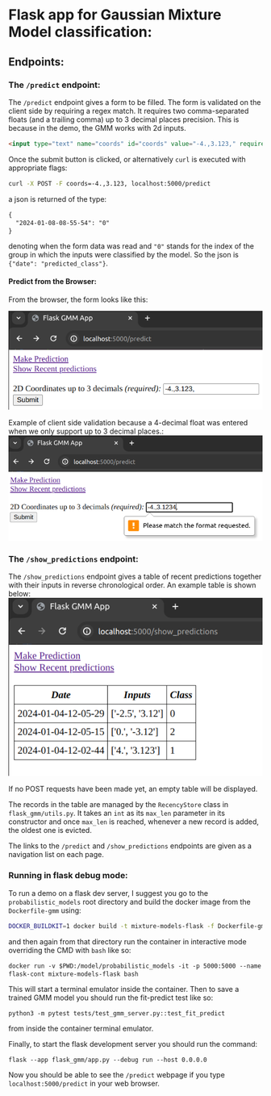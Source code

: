 # Flask app for Gaussian Mixture Model classification:

## Endpoints:
### The `/predict` endpoint:
The `/predict` endpoint gives a form to be filled. The form is validated on the client side by requiring a regex match. It requires two comma-separated floats (and a trailing comma) up to 3 decimal places precision. This is because in the demo, the GMM works with 2d inputs.
```html
<input type="text" name="coords" id="coords" value="-4.,3.123," required pattern="^(-?[0-9]\.([0-9]){0,3},){2}$"/>
```

Once the submit button is clicked, or alternatively `curl` is executed with appropriate flags:
```bash
curl -X POST -F coords=-4.,3.123, localhost:5000/predict
```
a json is returned of the type:
```
{
  "2024-01-08-08-55-54": "0"
}
```
denoting when the form data was read and `"0"` stands for the index of the group in which the inputs were classified by the model. So the json is `{"date": "predicted_class"}`.

#### Predict from the Browser:
From the browser, the form looks like this:

<img src="./flask_gmm_predict_default.png" alt="Form to enter two comma separated floats (and a trailing comma) within 3 decimals of precision." />

Example of client side validation because a 4-decimal float was entered when we only support up to 3 decimal places.:
<img src="./flask_gmm_predict_4_deci.png" alt="Client-side validation issue because a 4 decimal float was entered."/>

### The `/show_predictions` endpoint:
The `/show_predictions` endpoint gives a table of recent predictions together with their inputs in reverse chronological order. An example table is shown below:
<img src="./flask_gmm_show_predictions.png" alt="Table of date, input coordinates and predicted class columns."/>

If no POST requests have been made yet, an empty table will be displayed.

The records in the table are managed by the `RecencyStore` class in `flask_gmm/utils.py`. It takes an `int` as its `max_len` parameter in its constructor and once `max_len` is reached, whenever a new record is added, the oldest one is evicted.

The links to the `/predict` and `/show_predictions` endpoints are given as a navigation list on each page.

### Running in flask debug mode:
To run a demo on a flask dev server, I suggest you go to the `probabilistic_models` root directory and build the docker image from the `Dockerfile-gmm` using:
```bash
DOCKER_BUILDKIT=1 docker build -t mixture-models-flask -f Dockerfile-gmm .
```

and then again from that directory run the container in interactive mode overriding the CMD with `bash` like so:
```
docker run -v $PWD:/model/probabilistic_models -it -p 5000:5000 --name flask-cont mixture-models-flask bash
```

This will start a terminal emulator inside the container. Then to save a trained GMM model you should run the fit-predict test like so:
```
python3 -m pytest tests/test_gmm_server.py::test_fit_predict
```
from inside the container terminal emulator.

Finally, to start the flask development server you should run the command:
```
flask --app flask_gmm/app.py --debug run --host 0.0.0.0
```

Now you should be able to see the `/predict` webpage if you type `localhost:5000/predict` in your web browser.